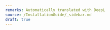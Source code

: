 ```yaml
---
remarks: Automatically translated with DeepL
source: /InstallationGuide/_sidebar.md
draft: true
---
```


